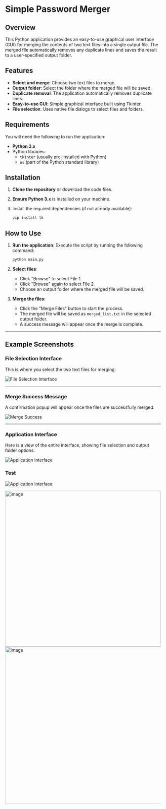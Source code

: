 # **Simple Password Merger**

## Overview

This Python application provides an easy-to-use graphical user interface (GUI) for merging the contents of two text files into a single output file. The merged file automatically removes any duplicate lines and saves the result to a user-specified output folder.

## Features

- **Select and merge**: Choose two text files to merge.
- **Output folder**: Select the folder where the merged file will be saved.
- **Duplicate removal**: The application automatically removes duplicate lines.
- **Easy-to-use GUI**: Simple graphical interface built using Tkinter.
- **File selection**: Uses native file dialogs to select files and folders.

## Requirements

You will need the following to run the application:

- **Python 3.x**
- Python libraries:
  - `tkinter` (usually pre-installed with Python)
  - `os` (part of the Python standard library)

## Installation

1. **Clone the repository** or download the code files.
2. **Ensure Python 3.x** is installed on your machine.
3. Install the required dependencies (if not already available):

    ```bash
    pip install tk
    ```

## How to Use

1. **Run the application**: Execute the script by running the following command:

    ```bash
    python main.py
    ```

2. **Select files**:
   - Click "Browse" to select File 1.
   - Click "Browse" again to select File 2.
   - Choose an output folder where the merged file will be saved.

3. **Merge the files**: 
   - Click the "Merge Files" button to start the process.
   - The merged file will be saved as `merged_list.txt` in the selected output folder.
   - A success message will appear once the merge is complete.

---

## Example Screenshots

### **File Selection Interface**

This is where you select the two text files for merging:

![File Selection Interface](https://github.com/user-attachments/assets/0bbfb613-aeae-4f74-b1da-992b3f93336b)

---

### **Merge Success Message**

A confirmation popup will appear once the files are successfully merged:

![Merge Success](https://github.com/user-attachments/assets/30cb1420-3103-4f59-86c4-74e5ac4813ba)

---

### **Application Interface**

Here is a view of the entire interface, showing file selection and output folder options:

![Application Interface](https://github.com/user-attachments/assets/106a054d-b389-4f7e-960b-3660c653e3e0)


### **Test**

![Application Interface](<https://github.com/user-attachments/assets/5809c25e-3ec4-48f5-94e9-4ca2486f41a5>)

<img width="503" alt="image" src="https://github.com/user-attachments/assets/31fed744-ebd2-406f-bf2b-c4df24628993">

<img width="507" alt="image" src="https://github.com/user-attachments/assets/3bb2f3b8-dfff-4ffd-90e9-11870716bdd5">







